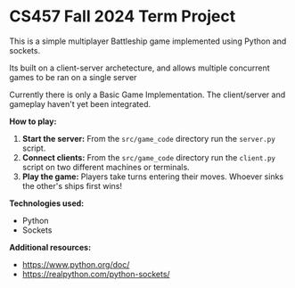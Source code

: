 # CS457 Fall 2024 Term Project

This is a simple multiplayer Battleship game implemented using Python and sockets.

Its built on a client-server archetecture, and allows multiple concurrent games
to be ran on a single server

Currently there is only a Basic Game Implementation.
The client/server and gameplay haven't yet been integrated.

**How to play:**
1. **Start the server:** From the `src/game_code` directory run the `server.py` script.
2. **Connect clients:** From the `src/game_code` directory run the `client.py` script on two different machines or terminals.
3. **Play the game:** Players take turns entering their moves. Whoever sinks the other's ships first wins!

**Technologies used:**
* Python
* Sockets

**Additional resources:**
* https://www.python.org/doc/
* https://realpython.com/python-sockets/
